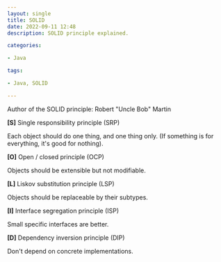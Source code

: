 ```yaml
---
layout: single
title: SOLID
date: 2022-09-11 12:48
description: SOLID principle explained.

categories:

- Java

tags:

- Java, SOLID

---
```


Author of the SOLID principle: Robert "Uncle Bob" Martin

**[S]** Single responsibility principle (SRP)

Each object should do one thing, and one thing only. (If something is for everything, it's good for nothing).

**[O]** Open / closed principle (OCP)

Objects should be extensible but not modifiable.

**[L]** Liskov substitution principle (LSP)

Objects should be replaceable by their subtypes.

**[I]** Interface segregation principle (ISP)

Small specific interfaces are better.

**[D]** Dependency inversion principle (DIP)

Don't depend on concrete implementations.